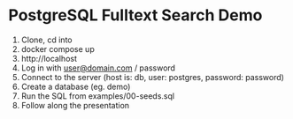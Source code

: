 # PostgreSQL Fulltext Search Demo

1. Clone, cd into
2. docker compose up
3. http://localhost
4. Log in with user@domain.com / password
5. Connect to the server (host is: db, user: postgres, password: password)
6. Create a database (eg. demo)
7. Run the SQL from examples/00-seeds.sql
8. Follow along the presentation
